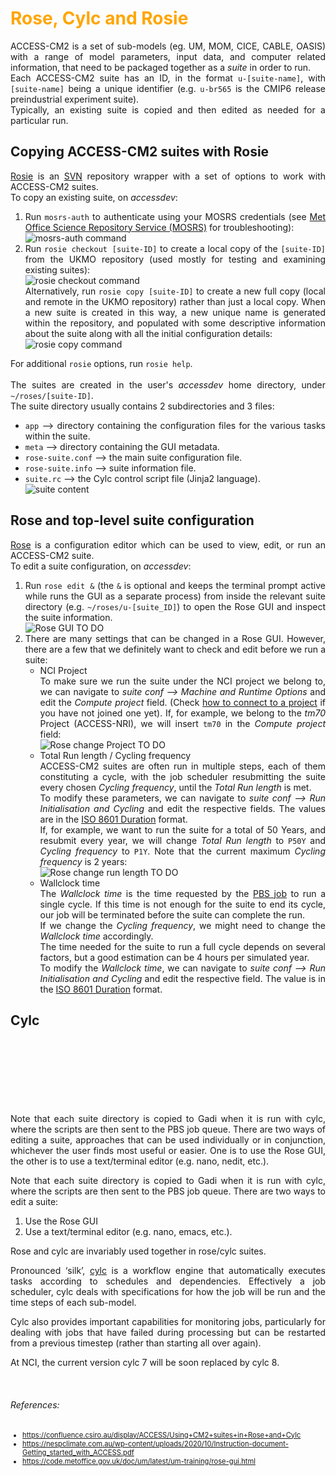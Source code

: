 <!-- ---
hide:
    - toc
--- -->
<!-- Lines above to hide table of content -->
# <span style="color:orange">Rose, Cylc and Rosie</span>

<div style="text-align: justify">
ACCESS-CM2 is a set of sub-models (eg. UM, MOM, CICE, CABLE, OASIS) with a range of model parameters, input data, and computer related information, that need to be packaged together as a <i>suite</i> in order to run.
<br>
Each ACCESS-CM2 suite has an ID, in the format <code>u-[suite-name]</code>, with <code>[suite-name]</code> being a unique identifier (e.g. <code>u-br565</code> is the CMIP6 release preindustrial experiment suite).
<br>
Typically, an existing suite is copied and then edited as needed for a particular run.
<br>
</div>

## Copying ACCESS-CM2 suites with Rosie

<div style="text-align: justify">
<a href = "http://metomi.github.io/rose/doc/html/tutorial/rose/rosie.html" target="_blank">Rosie</a> is an <a href = "https://subversion.apache.org/" target="_blank">SVN</a> repository wrapper with a set of options to work with ACCESS-CM2 suites.
<br>
To copy an existing suite, on <i>accessdev</i>:
<!-- Change this to gadi/ARE when it will be completely possible to run CM2 fully on gadi-->
<ol>
    <li>
        Run <code>mosrs-auth</code> to authenticate using your MOSRS credentials (see 
        <a href="access_cm2/getting-started/#met-office-science-repository-service-mosrs" target="_blank">Met Office Science Repository Service (MOSRS)</a> for troubleshooting):
        <br>
        <img src="assets/mosrs-auth_command.gif" alt="mosrs-auth command">
    </li>
    <li>
        Run <code>rosie checkout [suite-ID]</code> to create a local copy of the <code>[suite-ID]</code> from the UKMO repository (used mostly for testing and examining existing suites):
        <br>
        <img src="assets/rosie_checkout_command.gif" alt="rosie checkout command">
        <br>
        Alternatively, run <code>rosie copy [suite-ID]</code> to create a new full copy (local and remote in the UKMO repository) rather than just a local copy. When a new suite is created in this way, a new unique name is generated within the repository, and populated with some descriptive information about the suite along with all the initial configuration details:
        <br>
        <img src="assets/rosie_copy_command.gif" alt="rosie copy command">
    </li>
</ol>
For additional <code>rosie</code> options, run <code>rosie help</code>.
<br><br>
The suites are created in the user's <i>accessdev</i> home directory, under <code>~/roses/[suite-ID]</code>.
<br>
The suite directory usually contains 2 subdirectories and 3 files:
<ul>
    <li><code>app</code> --> directory containing the configuration files for the various tasks within the suite.</li>
    <li><code>meta</code> --> directory containing the GUI metadata.</li>
    <li><code>rose-suite.conf</code> --> the main suite configuration file.</li>
    <li><code>rose-suite.info</code> --> suite information file.</li>
    <li><code>suite.rc</code> --> the Cylc control script file (Jinja2 language).</li>
    <img src="assets/suite_content.gif" alt="suite content" />
</ul>
</div>

## Rose and top-level suite configuration
<div style="text-align: justify">
<a href = "http://metomi.github.io/rose/doc/html/index.html" target="_blank">Rose</a> is a configuration editor which can be used to view, edit, or run an ACCESS-CM2 suite.
<br>
To edit a suite configuration, on <i>accessdev</i>:
<!-- Change this to gadi/ARE when it will be completely possible to run CM2 fully on gadi-->
<ol>
    <li>
        Run <code>rose edit &</code> (the <code>&</code> is optional and keeps the terminal prompt active while runs the GUI as a separate process) from inside the relevant suite directory (e.g. <code>~/roses/u-[suite_ID]</code>) to open the Rose GUI and inspect the suite information.
        <br>
        <img src="assets/rose_gui.gif" alt="Rose GUI TO DO" />
    </li>
    <li>
        There are many settings that can be changed in a Rose GUI. However, there are a few that we definitely want to check and edit before we run a suite:
        <ul>
            <li>
                NCI Project
                <br>
                To make sure we run the suite under the NCI project we belong to, we can navigate to <i>suite conf --> Machine and Runtime Options</i> and edit the <i>Compute project</i> field. (Check <a href="https://opus.nci.org.au/display/Help/How+to+connect+to+a+project" target="_blank">how to connect to a project</a> if you have not joined one yet).
                If, for example, we belong to the <i>tm70</i> Project (ACCESS-NRI), we will insert <code>tm70</code> in the <i>Compute project</i> field:
                <br>
                <img src="assets/rose_change_project.gif" alt="Rose change Project TO DO" />
            </li>
            <li>
                Total Run length / Cycling frequency
                <br>
                ACCESS-CM2 suites are often run in multiple steps, each of them constituting a cycle, with the job scheduler resubmitting the suite every chosen <i>Cycling frequency</i>, until the <i>Total Run length</i> is met.
                <br>
                To modify these parameters, we can navigate to <i>suite conf --> Run Initialisation and Cycling</i> and edit the respective fields. The values are in the <a href="https://en.wikipedia.org/wiki/ISO_8601#Durations" target="_blank">ISO 8601 Duration</a> format.
                <br>
                If, for example, we want to run the suite for a total of 50 Years, and resubmit every year, we will change <i>Total Run length</i> to <code>P50Y</code> and <i>Cycling frequency</i> to <code>P1Y</code>. Note that the current maximum <i>Cycling frequency</i> is 2 years:
                <br>
                <img src="assets/rose_change_run_length.gif" alt="Rose change run length TO DO" />
            </li>
            <li>
                Wallclock time
                <br>
                The <i>Wallclock time</i> is the time requested by the <a href="getting-started/#pbs-jobs" target="_blank">PBS job</a> to run a single cycle. If this time is not enough for the suite to end its cycle, our job will be terminated before the suite can complete the run. 
                <br>
                If we change the <i>Cycling frequency</i>, we might need to change the <i>Wallclock time</i> accordingly. 
                <br>
                The time needed for the suite to run a full cycle depends on several factors, but a good estimation can be 4 hours per simulated year.
                <br>
                To modify the <i>Wallclock time</i>, we can navigate to <i>suite conf --> Run Initialisation and Cycling</i> and edit the respective field. The value is in the <a href="https://en.wikipedia.org/wiki/ISO_8601#Durations" target="_blank">ISO 8601 Duration</a> format.
            </li>
        </ul>
    </li>
</ol>


## Cylc 


<br><br><br><br><br><br><br>
Note that each suite directory is copied to Gadi
when it is run with cylc, where the scripts are then sent to the PBS job queue.
There are two ways of editing a suite, approaches that can be used individually or in
conjunction, whichever the user finds most useful or easier. One is to use the Rose
GUI, the other is to use a text/terminal editor (e.g. nano, nedit, etc.).


Note that each suite directory is copied to Gadi when it is run with cylc, where the scripts are then sent to the PBS job queue. There are two ways to edit a suite:

1. Use the Rose GUI
2. Use a text/terminal editor (e.g. nano, emacs, etc.).

Rose and cylc are invariably used together in rose/cylc suites.


Pronounced ‘silk’, [cylc](https://cylc.github.io/cylc-doc/7.8.8/html/index.html) is a workflow engine that automatically executes tasks according to schedules and dependencies. Effectively a job scheduler, cylc deals with specifications for how the job will be run and the time steps of each sub-model.

Cylc also provides important capabilities for monitoring jobs, particularly for dealing with jobs that have failed during processing but can be restarted from a previous timestep (rather than starting all over again).

At NCI, the current version cylc 7 will be soon replaced by cylc 8. 
 
<!-- References -->
<br>
<h6>References:</h6>
<ul style="font-size:0.8em;">
    <li>
        <a href = "https://confluence.csiro.au/display/ACCESS/Using+CM2+suites+in+Rose+and+Cylc" target="_blank">https://confluence.csiro.au/display/ACCESS/Using+CM2+suites+in+Rose+and+Cylc</a>
    </li>
    <li>
        <a href = "https://nespclimate.com.au/wp-content/uploads/2020/10/Instruction-document-Getting_started_with_ACCESS.pdf" target="_blank">https://nespclimate.com.au/wp-content/uploads/2020/10/Instruction-document-Getting_started_with_ACCESS.pdf</a>
    </li>
    <li>
        <a href = "https://code.metoffice.gov.uk/doc/um/latest/um-training/rose-gui.html" target="_blank">https://code.metoffice.gov.uk/doc/um/latest/um-training/rose-gui.html</a>
    </li>
</ul>